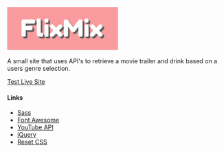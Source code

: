 <img src="/README/logo.gif" height="100px">

A small site that uses API's to retrieve a movie trailer and drink based on a users genre selection.


[Test Live Site](https://jstudenski.github.io/FlixMix/)
#### Links
* [Sass](https://sass-lang.com/)
* [Font Awesome](https://fontawesome.com/)
* [YouTube API](https://developers.google.com/youtube/)
* [jQuery](https://jquery.com/)
* [Reset CSS](https://meyerweb.com/eric/tools/css/reset/)
